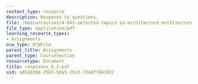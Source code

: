 ```yaml
---
content_type: resource
description: Respones to questions.
file: /media/courses/4-645-selected-topics-in-architecture-architecture-from-1750-to-the-present-fall-2004/a8526366256350a92913734df7941652_responses_6_2.pdf
file_type: application/pdf
learning_resource_types:
- Assignments
ocw_type: OCWFile
parent_title: Assignments
parent_type: CourseSection
resourcetype: Document
title: responses_6_2.pdf
uid: a8526366-2563-50a9-2913-734df7941652
---
```


